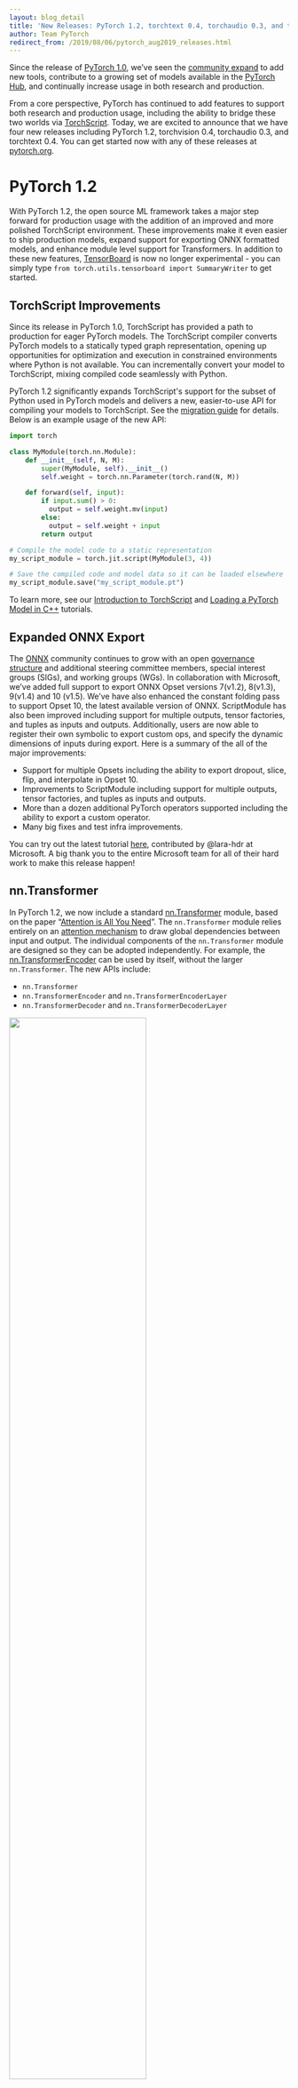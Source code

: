 ```yaml
---
layout: blog_detail
title: 'New Releases: PyTorch 1.2, torchtext 0.4, torchaudio 0.3, and torchvision 0.4'
author: Team PyTorch
redirect_from: /2019/08/06/pytorch_aug2019_releases.html
---
```


Since the release of [PyTorch 1.0](https://code.fb.com/ai-research/pytorch-developer-ecosystem-expands-1-0-stable-release/), we’ve seen the [community expand](https://pytorch.org/blog/pytorch-ecosystem/) to add new tools, contribute to a growing set of models available in the [PyTorch Hub](https://pytorch.org/hub/research-models/), and continually increase usage in both research and production.

From a core perspective, PyTorch has continued to add features to support both research and production usage, including the ability to bridge these two worlds via [TorchScript](https://pytorch.org/docs/stable/jit.html). Today, we are excited to announce that we have four new releases including PyTorch 1.2, torchvision 0.4, torchaudio 0.3, and torchtext 0.4. You can get started now with any of these releases at [pytorch.org](https://pytorch.org/get-started/locally/).

# PyTorch 1.2

With PyTorch 1.2, the open source ML framework takes a major step forward for production usage with the addition of an improved and more polished TorchScript environment. These improvements make it even easier to ship production models, expand support for exporting ONNX formatted models, and enhance module level support for Transformers. In addition to these new features, [TensorBoard](https://pytorch.org/docs/stable/tensorboard.html) is now no longer experimental - you can simply type `from torch.utils.tensorboard import SummaryWriter` to get started.

## TorchScript Improvements

Since its release in PyTorch 1.0, TorchScript has provided a path to production for eager PyTorch models. The TorchScript compiler converts PyTorch models to a statically typed graph representation, opening up opportunities for
optimization and execution in constrained environments where Python is not available. You can incrementally convert your model to TorchScript, mixing compiled code seamlessly with Python.

PyTorch 1.2 significantly expands TorchScript's support for the subset of Python used in PyTorch models and delivers a new, easier-to-use API for compiling your models to TorchScript. See the [migration guide](https://github.com/pytorch/pytorch/wiki) for details. Below is an example usage of the new API:

```python
import torch

class MyModule(torch.nn.Module):
    def __init__(self, N, M):
        super(MyModule, self).__init__()
        self.weight = torch.nn.Parameter(torch.rand(N, M))

    def forward(self, input):
        if input.sum() > 0:
          output = self.weight.mv(input)
        else:
          output = self.weight + input
        return output

# Compile the model code to a static representation
my_script_module = torch.jit.script(MyModule(3, 4))

# Save the compiled code and model data so it can be loaded elsewhere
my_script_module.save("my_script_module.pt")
```

To learn more, see our [Introduction to TorchScript](https://github.com/pytorch/tutorials/pull/592) and [Loading a
PyTorch Model in C++](https://pytorch.org/tutorials/advanced/cpp_export.html) tutorials.

## Expanded ONNX Export

The [ONNX](http://onnx.ai/) community continues to grow with an open [governance structure](https://github.com/onnx/onnx/wiki/Expanded-ONNX-Steering-Committee-Announced!) and additional steering committee members, special interest groups (SIGs), and working groups (WGs). In collaboration with Microsoft, we’ve added full support to export ONNX Opset versions 7(v1.2), 8(v1.3), 9(v1.4) and 10 (v1.5). We’ve have also enhanced the constant folding pass to support Opset 10, the latest available version of ONNX. ScriptModule has also been improved including support for multiple outputs, tensor factories, and tuples as inputs and outputs. Additionally, users are now able to register their own symbolic to export custom ops, and specify the dynamic dimensions of inputs during export. Here is a summary of the all of the major improvements:

* Support for multiple Opsets including the ability to export dropout, slice, flip, and interpolate in Opset 10.
* Improvements to ScriptModule including support for multiple outputs, tensor factories, and tuples as inputs and outputs.
* More than a dozen additional PyTorch operators supported including the ability to export a custom operator.
* Many big fixes and test infra improvements.

You can try out the latest tutorial [here](https://pytorch.org/tutorials/advanced/super_resolution_with_onnxruntime.html), contributed by @lara-hdr at Microsoft. A big thank you to the entire Microsoft team for all of their hard work to make this release happen!

## nn.Transformer

In PyTorch 1.2, we now include a standard [nn.Transformer](https://pytorch.org/docs/stable/nn.html?highlight=transformer#torch.nn.Transformer) module, based on the paper “[Attention is All You Need](https://arxiv.org/abs/1706.03762)”. The `nn.Transformer` module relies entirely on an [attention mechanism](https://pytorch.org/docs/stable/nn.html?highlight=nn%20multiheadattention#torch.nn.MultiheadAttention) to draw global dependencies between input and output.  The individual components of the `nn.Transformer` module are designed so they can be adopted independently. For example, the [nn.TransformerEncoder](https://pytorch.org/docs/stable/nn.html?highlight=nn%20transformerencoder#torch.nn.TransformerEncoder) can be used by itself, without the larger `nn.Transformer`. The new APIs include:

* `nn.Transformer`
* `nn.TransformerEncoder` and `nn.TransformerEncoderLayer`
* `nn.TransformerDecoder` and `nn.TransformerDecoderLayer`

<div class="text-center">
  <img src="{{ site.url }}/assets/images/transformer.png" width="70%">
</div>

See the [Transformer Layers](https://pytorch.org/docs/stable/nn.html#transformer-layers) documentation for more information. See [here](https://github.com/pytorch/pytorch/releases) for the full PyTorch 1.2 release notes.

# Domain API Library Updates

PyTorch domain libraries like torchvision, torchtext, and torchaudio provide convenient access to common datasets, models, and transforms that can be used to quickly create a state-of-the-art baseline. Moreover, they also provide common abstractions to reduce boilerplate code that users might have to otherwise repeatedly write. Since research domains have distinct requirements, an ecosystem of specialized libraries called domain APIs (DAPI) has emerged around PyTorch to simplify the development of new and existing algorithms in a number of fields. We’re excited to release three updated DAPI libraries for text, audio, and vision that compliment the PyTorch 1.2 core release.

## Torchaudio 0.3 with Kaldi Compatibility, New Transforms

<div class="text-center">
  <img src="{{ site.url }}/assets/images/spectograms.png" width="70%">
</div>

Torchaudio specializes in machine understanding of audio waveforms. It is an ML library that provides relevant signal processing functionality (but is not a general signal processing library). It leverages PyTorch’s GPU support to provide many tools and transformations for waveforms to make data loading and standardization easier and more readable. For example, it offers data loaders for waveforms using sox, and transformations such as spectrograms, resampling, and mu-law encoding and decoding.

We are happy to announce the availability of torchaudio 0.3.0, with a focus on standardization and complex numbers, a transformation (resample) and two new functionals (phase_vocoder, ISTFT), Kaldi compatibility, and a new tutorial. Torchaudio was redesigned to be an extension of PyTorch and a part of the domain APIs (DAPI) ecosystem.

### Standardization

Significant effort in solving machine learning problems goes into data preparation. In this new release, we've updated torchaudio's interfaces for its transformations to standardize around the following vocabulary and conventions.

Tensors are assumed to have channel as the first dimension and time as the last dimension (when applicable). This makes it consistent with PyTorch's dimensions. For size names, the prefix `n_` is used (e.g. "a tensor of size (`n_freq`, `n_mel`)") whereas dimension names do not have this prefix (e.g. "a tensor of dimension (channel, time)"). The input of all transforms and functions now assumes channel first. This is done to be consistent with PyTorch, which has channel followed by the number of samples. The channel parameter of all transforms and functions is now deprecated.

The output of `STFT` is (channel, frequency, time, 2), meaning for each channel, the columns are the Fourier transform of a certain window, so as we travel horizontally we can see each column (the Fourier transformed waveform) change over time. This matches the output of librosa so we no longer need to transpose in our test comparisons with `Spectrogram`, `MelScale`, `MelSpectrogram`, and `MFCC`. Moreover, because of these new conventions, we deprecated `LC2CL` and `BLC2CBL` which were used to transfer from one shape of signal to another.

As part of this release, we're also introducing support for complex numbers via tensors of dimension (..., 2), and providing `magphase` to convert such a tensor into its magnitude and phase, and similarly `complex_norm` and `angle`.

The details of the standardization are provided in the [README](https://github.com/pytorch/audio/blob/v0.3.0/README.md#Conventions).

### Functionals, Transformations, and Kaldi Compatibility

Prior to the standardization, we separated state and computation into `torchaudio.transforms` and `torchaudio.functional`.

As part of the transforms, we're adding a new transformation in 0.3.0: `Resample`. `Resample` can upsample or downsample a waveform to a different frequency.

As part of the functionals, we're introducing: `phase_vocoder`, a phase vocoder to change the speed of a waveform without changing its pitch, and `ISTFT`, the inverse `STFT` implemented to be compatible with STFT provided by PyTorch. This separation allows us to make functionals weak scriptable and to utilize JIT in 0.3.0. We thus have JIT and CUDA support for the following transformations: `Spectrogram`, `AmplitudeToDB` (previously named `SpectrogramToDB`), `MelScale`,
`MelSpectrogram`, `MFCC`, `MuLawEncoding`, `MuLawDecoding` (previously named `MuLawExpanding`).

We now also provide a compatibility interface with Kaldi to ease onboarding and reduce a user's code dependency on Kaldi. We now have an interface for `spectrogram`, `fbank`, and `resample_waveform`.

### New Tutorial

To showcase the new conventions and transformations, we have a [new tutorial](https://pytorch.org/tutorials/beginner/audio_preprocessing_tutorial.html) demonstrating how to preprocess waveforms using torchaudio. This tutorial walks through an example of loading a waveform and applying some of the available transformations to it.

We are excited to see an active community around torchaudio and eager to further grow and support it. We encourage you to go ahead and experiment for yourself with this tutorial and the two datasets that are available: VCTK and YESNO! They have an interface to download the datasets and preprocess them in a convenient format. You can find the details in the release notes [here](https://github.com/pytorch/audio/releases).

## Torchtext 0.4 with supervised learning datasets

A key focus area of torchtext is to provide the fundamental elements to help accelerate NLP research. This includes easy access to commonly used datasets and basic preprocessing pipelines for working on raw text based data. The torchtext 0.4.0 release includes several popular supervised learning baselines with "one-command" data loading. A [tutorial](https://pytorch.org/tutorials/beginner/text_sentiment_ngrams_tutorial.html) is included to show how to use the new datasets for text classification analysis. We also added and improved on a few functions such as [get_tokenizer](https://pytorch.org/text/data.html?highlight=get_tokenizer#torchtext.data.get_tokenizer) and [build_vocab_from_iterator](https://pytorch.org/text/vocab.html#build-vocab-from-iterator) to make it easier to implement future datasets. Additional examples can be found [here](https://github.com/pytorch/text/tree/master/examples/text_classification).

Text classification is an important task in Natural Language Processing with many applications, such as sentiment analysis. The new release includes several popular [text classification datasets](https://pytorch.org/text/datasets.html?highlight=textclassification#torchtext.datasets.TextClassificationDataset) for supervised learning including:

* AG_NEWS
* SogouNews
* DBpedia
* YelpReviewPolarity
* YelpReviewFull
* YahooAnswers
* AmazonReviewPolarity
* AmazonReviewFull

Each dataset comes with two parts (train vs. test), and can be easily loaded with a single command. The datasets also support an ngrams feature to capture the partial information about the local word order. Take a look at the tutorial [here](https://pytorch.org/tutorials/beginner/text_sentiment_ngrams_tutorial.html) to learn more about how to use the new datasets for supervised problems such as text classification analysis.

`from torchtext.datasets.text_classification import DATASETS
train_dataset, test_dataset = DATASETS['AG_NEWS'](ngrams=2)`

In addition to the domain library, PyTorch provides many tools to make data loading easy. Users now can load and preprocess the text classification datasets with some well supported tools, like [torch.utils.data.DataLoader](https://pytorch.org/docs/stable/_modules/torch/utils/data/dataloader.html) and [torch.utils.data.IterableDataset](https://pytorch.org/docs/master/data.html#torch.utils.data.IterableDataset). Here are a few lines to wrap the data with DataLoader. More examples can be found [here](https://github.com/pytorch/text/tree/master/examples/text_classification).

`from torch.utils.data import DataLoader
data = DataLoader(train_dataset, collate_fn=generate_batch)`

Check out the release notes [here](https://github.com/pytorch/text/releases) to learn more and try out the [tutorial here](http://pytorch.org/tutorials/beginner/text_sentiment_ngrams_tutorial.html).

## Torchvision 0.4 with Support for Video

Video is now a first-class citizen in torchvision, with support for data loading, datasets, pre-trained models, and transforms. The 0.4 release of torchvision includes:

* Efficient IO primitives for reading/writing video files (including audio), with support for arbitrary encodings and formats.
* Standard video datasets, compatible with `torch.utils.data.Dataset` and `torch.utils.data.DataLoader`.
* Pre-trained models built on the Kinetics-400 dataset for action classification on videos (including the training scripts).
* Reference training scripts for training your own video models.

We wanted working with video data in PyTorch to be as straightforward as possible, without compromising too much on performance.
As such, we avoid the steps that would require re-encoding the videos beforehand, as it would involve:

* A preprocessing step which duplicates the dataset in order to re-encode it.
* An overhead in time and space because this re-encoding is time-consuming.
* Generally, an external script should be used to perform the re-encoding.

Additionally, we provide APIs such as the utility class, `VideoClips`, that simplifies the task of enumerating all possible clips of fixed size in a list of video files by creating an index of all clips in a set of videos. It also allows you to specify a fixed frame-rate for the videos. An example of the API is provided below:

```python
from torchvision.datasets.video_utils import VideoClips

class MyVideoDataset(object):
    def __init__(self, video_paths):
        self.video_clips = VideoClips(video_paths,
                                      clip_length_in_frames=16,
                                      frames_between_clips=1,
                                      frame_rate=15)

    def __getitem__(self, idx):
        video, audio, info, video_idx = self.video_clips.get_clip(idx)
        return video, audio

    def __len__(self):
        return self.video_clips.num_clips()
```

Most of the user-facing API is in Python, similar to PyTorch, which makes it easily extensible. Plus, the underlying implementation is fast — torchvision decodes as little as possible from the video on-the-fly in order to return a clip from the video.

Check out the torchvision 0.4 [release notes here](https://github.com/pytorch/vision/releases) for more details.

We look forward to continuing our collaboration with the community and hearing your feedback as we further improve and expand the PyTorch deep learning platform.

*We’d like to thank the entire PyTorch team and the community for all of the contributions to this work!*
